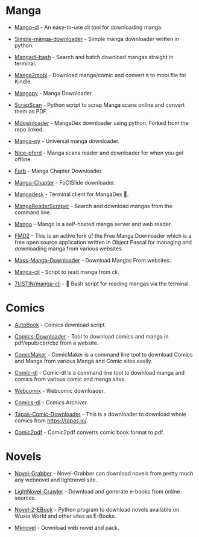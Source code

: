 # Manga

-   [Mango-dl](https://github.com/Gyro7/mangodl) - An easy-to-use cli tool for downloading manga.

-   [Simple-manga-downloader](https://github.com/Kanjirito/simple-manga-downloader) - Simple manga downloader written in python.

-   [Mangadl-bash](https://github.com/Akianonymus/mangadl-bash) - Search and batch download mangas straight in terminal.

-   [Manga2mobi](https://github.com/KevCui/manga2mobi) - Download manga/comic and convert it to mobi file for Kindle.

-   [Mangapy](https://github.com/alemar11/mangapy) - Manga Downloader.

-   [ScrapScan](https://github.com/Mr-Monster-0248/ScrapScan) - Python script to scrap Manga scans online and convert them as PDF.

-   [Mdownloader](https://github.com/Rudoal/mdownloader) - MangaDex downloader using python. Forked from the repo linked.

-   [Manga-py](https://github.com/manga-py/manga-py) - Universal manga downloader.

-   [Nice-pferd](https://github.com/augustin64/nice-pferd) - Manga scans reader and downloader for when you get offline.

-   [Furb](https://github.com/TheBoringDude/furb) - Manga Chapter Downloader.

-   [Manga-Chapter](https://github.com/fakesimo/manga-chapter-downloader) - FoOlSlide downloader.

-   [Mangadesk](https://github.com/darylhjd/mangadesk) - Terminal client for MangaDex 📖.

-   [MangaReaderScraper](https://github.com/superDross/MangaReaderScraper) - Search and download mangas from the command line.

-   [Mango](https://github.com/hkalexling/Mango) - Mango is a self-hosted manga server and web reader.

-   [FMD2](https://github.com/dazedcat19/FMD2) - This is an active fork of the Free Manga Downloader which is a free open source application written in Object Pascal for managing and downloading manga from various websites.

-   [Mass-Manga-Downloader](https://github.com/stefmmm/Mass-Manga-Downloader) - Download Mangas From websites.

-   [Manga-cli](https://github.com/notprash/manga-cli) - Script to read manga from cli.

-   [7USTIN/manga-cli](https://github.com/7USTIN/manga-cli) - 📖 Bash script for reading mangas via the terminal.

# Comics

-   [AutoBook](https://github.com/umjammer/K-AutoBook) - Comics download script.

-   [Comics-Downloader](https://github.com/Girbons/comics-downloader) - Tool to download comics and manga in pdf/epub/cbr/cbz from a website.

-   [ComicMaker](https://github.com/Gunjan933/comicMaker) - ComicMaker is a command line tool to download Comics and Manga from various Manga and Comic sites easily.

-   [Comic-dl](https://github.com/Xonshiz/comic-dl) - Comic-dl is a command line tool to download manga and comics from various comic and manga sites.

-   [Webcomix](https://github.com/J-CPelletier/webcomix) - Webcomic downloader.

-   [Comics-dl](https://github.com/The-Eye-Team/Comics-DL) - Comics Archiver.

-   [Tapas-Comic-Downloader](https://github.com/TilCreator/Tapas-Comic-Downloader) - This is a downloader to download whole comics from https://tapas.io/.

-   [Comic2pdf](https://github.com/thomasherzog/comic2pdf) - Comic2pdf converts comic book format to pdf.

# Novels

-   [Novel-Grabber](https://github.com/Flameish/Novel-Grabber) - Novel-Grabber can download novels from pretty much any webnovel and lightnovel site.

-   [LightNovel-Crawler](https://github.com/dipu-bd/lightnovel-crawler) - Download and generate e-books from online sources.

-   [Novel-2-EBook](https://github.com/EternalTrail/Novel-2-EBook) - Python program to download novels available on Wuxia World and other sites as E-Books.

-   [Mknovel](https://github.com/subchen/mknovel) - Download web novel and pack.
